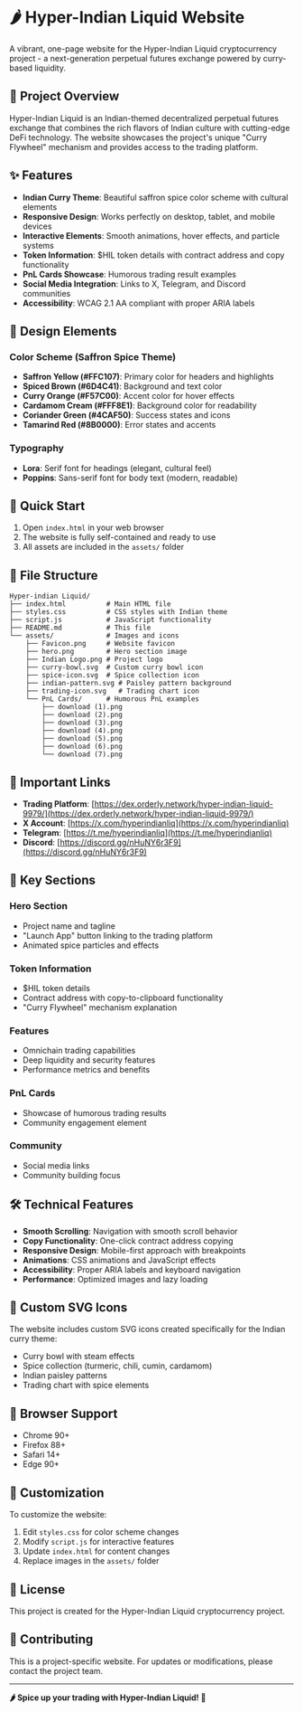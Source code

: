 # 🌶️ Hyper-Indian Liquid Website

A vibrant, one-page website for the Hyper-Indian Liquid cryptocurrency project - a next-generation perpetual futures exchange powered by curry-based liquidity.

## 🍛 Project Overview

Hyper-Indian Liquid is an Indian-themed decentralized perpetual futures exchange that combines the rich flavors of Indian culture with cutting-edge DeFi technology. The website showcases the project's unique "Curry Flywheel" mechanism and provides access to the trading platform.

## ✨ Features

- **Indian Curry Theme**: Beautiful saffron spice color scheme with cultural elements
- **Responsive Design**: Works perfectly on desktop, tablet, and mobile devices
- **Interactive Elements**: Smooth animations, hover effects, and particle systems
- **Token Information**: $HIL token details with contract address and copy functionality
- **PnL Cards Showcase**: Humorous trading result examples
- **Social Media Integration**: Links to X, Telegram, and Discord communities
- **Accessibility**: WCAG 2.1 AA compliant with proper ARIA labels

## 🎨 Design Elements

### Color Scheme (Saffron Spice Theme)
- **Saffron Yellow (#FFC107)**: Primary color for headers and highlights
- **Spiced Brown (#6D4C41)**: Background and text color
- **Curry Orange (#F57C00)**: Accent color for hover effects
- **Cardamom Cream (#FFF8E1)**: Background color for readability
- **Coriander Green (#4CAF50)**: Success states and icons
- **Tamarind Red (#8B0000)**: Error states and accents

### Typography
- **Lora**: Serif font for headings (elegant, cultural feel)
- **Poppins**: Sans-serif font for body text (modern, readable)

## 🚀 Quick Start

1. Open `index.html` in your web browser
2. The website is fully self-contained and ready to use
3. All assets are included in the `assets/` folder

## 📁 File Structure

```
Hyper-indian Liquid/
├── index.html          # Main HTML file
├── styles.css          # CSS styles with Indian theme
├── script.js           # JavaScript functionality
├── README.md           # This file
└── assets/             # Images and icons
    ├── Favicon.png     # Website favicon
    ├── hero.png        # Hero section image
    ├── Indian Logo.png # Project logo
    ├── curry-bowl.svg  # Custom curry bowl icon
    ├── spice-icon.svg  # Spice collection icon
    ├── indian-pattern.svg # Paisley pattern background
    ├── trading-icon.svg   # Trading chart icon
    └── PnL Cards/      # Humorous PnL examples
        ├── download (1).png
        ├── download (2).png
        ├── download (3).png
        ├── download (4).png
        ├── download (5).png
        ├── download (6).png
        └── download (7).png
```

## 🔗 Important Links

- **Trading Platform**: [https://dex.orderly.network/hyper-indian-liquid-9979/](https://dex.orderly.network/hyper-indian-liquid-9979/)
- **X Account**: [https://x.com/hyperindianliq](https://x.com/hyperindianliq)
- **Telegram**: [https://t.me/hyperindianliq](https://t.me/hyperindianliq)
- **Discord**: [https://discord.gg/nHuNY6r3F9](https://discord.gg/nHuNY6r3F9)

## 🎯 Key Sections

### Hero Section
- Project name and tagline
- "Launch App" button linking to the trading platform
- Animated spice particles and effects

### Token Information
- $HIL token details
- Contract address with copy-to-clipboard functionality
- "Curry Flywheel" mechanism explanation

### Features
- Omnichain trading capabilities
- Deep liquidity and security features
- Performance metrics and benefits

### PnL Cards
- Showcase of humorous trading results
- Community engagement element

### Community
- Social media links
- Community building focus

## 🛠️ Technical Features

- **Smooth Scrolling**: Navigation with smooth scroll behavior
- **Copy Functionality**: One-click contract address copying
- **Responsive Design**: Mobile-first approach with breakpoints
- **Animations**: CSS animations and JavaScript effects
- **Accessibility**: Proper ARIA labels and keyboard navigation
- **Performance**: Optimized images and lazy loading

## 🎨 Custom SVG Icons

The website includes custom SVG icons created specifically for the Indian curry theme:
- Curry bowl with steam effects
- Spice collection (turmeric, chili, cumin, cardamom)
- Indian paisley patterns
- Trading chart with spice elements

## 📱 Browser Support

- Chrome 90+
- Firefox 88+
- Safari 14+
- Edge 90+

## 🔧 Customization

To customize the website:
1. Edit `styles.css` for color scheme changes
2. Modify `script.js` for interactive features
3. Update `index.html` for content changes
4. Replace images in the `assets/` folder

## 📄 License

This project is created for the Hyper-Indian Liquid cryptocurrency project.

## 🤝 Contributing

This is a project-specific website. For updates or modifications, please contact the project team.

---

**🌶️ Spice up your trading with Hyper-Indian Liquid! 🍛**

